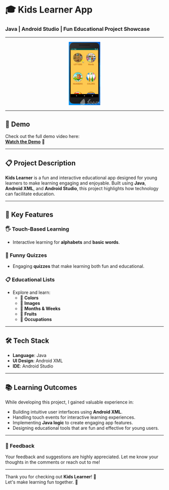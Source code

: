 # 🎓 Kids Learner App  
### Java | Android Studio | Fun Educational Project Showcase  

---  

<p align="center">
  <img 
    src="https://github.com/tanvirhasan2019/Project-Documentation/blob/main/kids-learner-android-app/images/kids-learner.png?raw=true" 
    alt="Kids Learner App" 
    height="200"
  />
</p>  

---

## 🎥 Demo  

Check out the full demo video here:  
[**Watch the Demo**](https://youtu.be/y1LRPiIo0i8) 👀

---

## 📋 Project Description  

**Kids Learner** is a fun and interactive educational app designed for young learners to make learning engaging and enjoyable. Built using **Java**, **Android XML**, and **Android Studio**, this project highlights how technology can facilitate education.

---

## 🚀 Key Features  

### 🖐️ Touch-Based Learning  
- Interactive learning for **alphabets** and **basic words**.

### 🎯 Funny Quizzes  
- Engaging **quizzes** that make learning both fun and educational.

### 📋 Educational Lists  
- Explore and learn:  
  - 🌈 **Colors**  
  - 📸 **Images**  
  - 📅 **Months & Weeks**  
  - 🍎 **Fruits**  
  - 👷 **Occupations**  

---

## 🛠️ Tech Stack  

- **Language**: Java  
- **UI Design**: Android XML  
- **IDE**: Android Studio  

---

## 📚 Learning Outcomes  

While developing this project, I gained valuable experience in:  
- Building intuitive user interfaces using **Android XML**.  
- Handling touch events for interactive learning experiences.  
- Implementing **Java logic** to create engaging app features.  
- Designing educational tools that are fun and effective for young users.  


---

### 📧 Feedback  

Your feedback and suggestions are highly appreciated. Let me know your thoughts in the comments or reach out to me!  

---

Thank you for checking out **Kids Learner**! 🎉  
Let's make learning fun together. 🚀  
